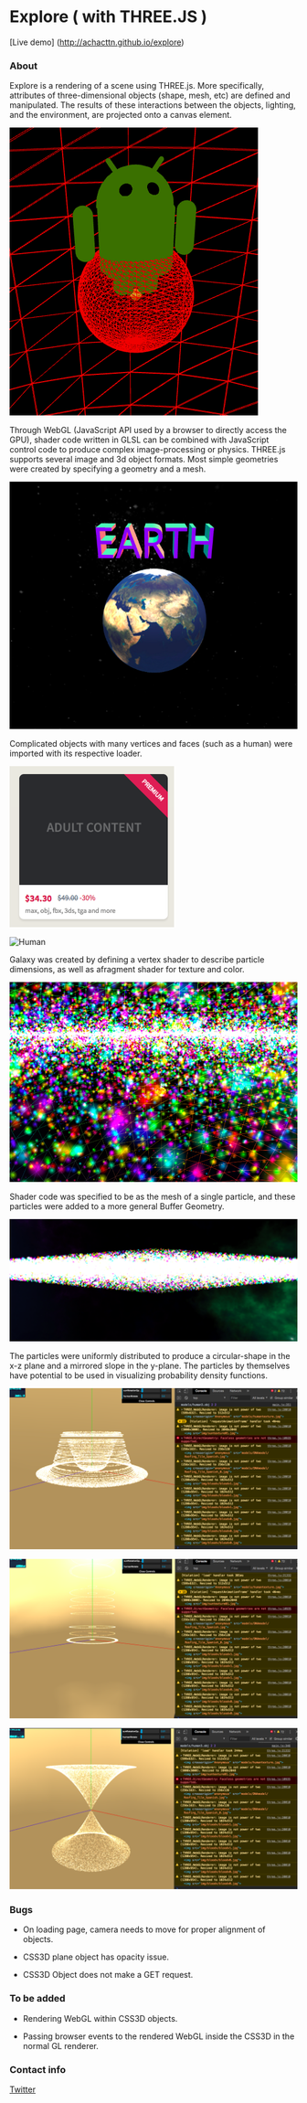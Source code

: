 # Explore ( with THREE.JS )

[Live demo]
(http://achacttn.github.io/explore)

### About

Explore is a rendering of a scene using THREE.js.
More specifically, attributes of three-dimensional objects (shape, mesh, etc) are defined and manipulated.
The results of these interactions between the objects, lighting, and the environment, are projected onto a canvas element.

![First test of a JSON model](https://raw.githubusercontent.com/achacttn/explore/master/readmesrc/json01.png)

Through WebGL (JavaScript API used by a browser to directly access the GPU), shader code written in GLSL can be combined with JavaScript control code to produce complex image-processing or physics.
THREE.js supports several image and 3d object formats.
Most simple geometries were created by specifying a geometry and a mesh.

![Earth](https://raw.githubusercontent.com/achacttn/explore/master/readmesrc/mesh01.png)

Complicated objects with many vertices and faces (such as a human) were imported with its respective loader.

![Typical result when googling "human model"](https://raw.githubusercontent.com/achacttn/explore/master/readmesrc/humanmodel01.png)

![Human](https://raw.githubusercontent.com/achacttn/explore/master/readmesrc/humanmode02.png)

Galaxy was created by defining a vertex shader to describe particle dimensions, as well as afragment shader for texture and color.

![Inside galaxy](https://raw.githubusercontent.com/achacttn/explore/master/readmesrc/galaxy01.png)

Shader code was specified to be as the mesh of a single particle, and these particles were added to a more general Buffer Geometry.

![Side view](https://raw.githubusercontent.com/achacttn/explore/master/readmesrc/galaxy02.png)

The particles were uniformly distributed to produce a circular-shape in the x-z plane and a mirrored slope in the y-plane.
The particles by themselves have potential to be used in visualizing probability density functions.

![Example #1](https://raw.githubusercontent.com/achacttn/explore/master/readmesrc/particles01.png)

![Example #2](https://raw.githubusercontent.com/achacttn/explore/master/readmesrc/particles02.png)

![Example #3](https://raw.githubusercontent.com/achacttn/explore/master/readmesrc/particles03.png)

### Bugs

* On loading page, camera needs to move for proper alignment of objects.

* CSS3D plane object has opacity issue.

* CSS3D Object does not make a GET request.

### To be added

* Rendering WebGL within CSS3D objects.

* Passing browser events to the rendered WebGL inside the CSS3D in the normal GL renderer.

### Contact info

[Twitter](https://twitter.com/achacttn)


